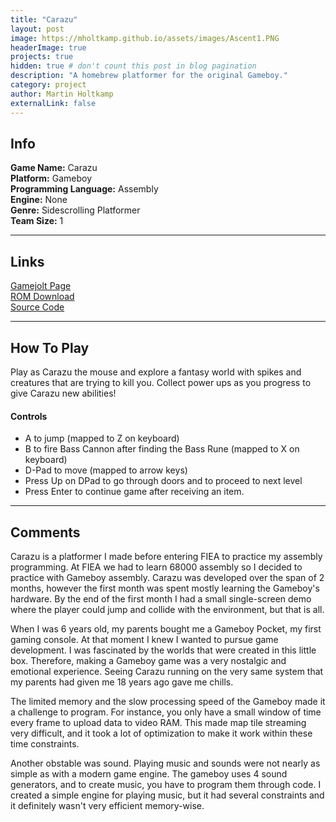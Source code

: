 ```yaml
---
title: "Carazu"
layout: post
image: https://mholtkamp.github.io/assets/images/Ascent1.PNG
headerImage: true
projects: true
hidden: true # don't count this post in blog pagination
description: "A homebrew platformer for the original Gameboy."
category: project
author: Martin Holtkamp
externalLink: false
---
```


## Info

**Game Name:** Carazu  
**Platform:** Gameboy  
**Programming Language:** Assembly  
**Engine:** None  
**Genre:** Sidescrolling Platformer  
**Team Size:** 1  

---

## Links

[Gamejolt Page](http://gamejolt.com/games/carazu/184403)  
[ROM Download](https://drive.google.com/open?id=0Bz6zRTgs-_fBT250WXdiLU5PRlU)  
[Source Code](https://github.com/mholtkamp/carazu)

---

## How To Play

Play as Carazu the mouse and explore a fantasy world with spikes and creatures that are trying to kill you. Collect power ups as you progress to give Carazu new abilities!

#### Controls
* A to jump (mapped to Z on keyboard)
* B to fire Bass Cannon after finding the Bass Rune (mapped to X on keyboard)
* D-Pad to move (mapped to arrow keys)
* Press Up on DPad to go through doors and to proceed to next level
* Press Enter to continue game after receiving an item.

---

## Comments

Carazu is a platformer I made before entering FIEA to practice my assembly programming. At FIEA we had to learn 68000 assembly so I decided to practice with Gameboy assembly.
Carazu was developed over the span of 2 months, however the first month was spent mostly learning the Gameboy's hardware. 
By the end of the first month I had a small single-screen demo where the player could jump and collide with the environment, but that is all.

When I was 6 years old, my parents bought me a Gameboy Pocket, my first gaming console. At that moment I knew I wanted to pursue game development. 
I was fascinated by the worlds that were created in this little box. Therefore, making a Gameboy game was a very nostalgic and emotional experience.
Seeing Carazu running on the very same system that my parents had given me 18 years ago gave me chills.

The limited memory and the slow processing speed of the Gameboy made it a challenge to program. For instance, you only have a small window of time every frame to upload data to 
video RAM. This made map tile streaming very difficult, and it took a lot of optimization to make it work within these time constraints.

Another obstable was sound. Playing music and sounds were not nearly as simple as with a modern game engine. The gameboy uses 4 sound generators, and to create music, you have to program them through code.
I created a simple engine for playing music, but it had several constraints and it definitely wasn't very efficient memory-wise.
